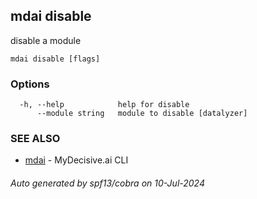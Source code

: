 ## mdai disable

disable a module

```
mdai disable [flags]
```

### Options

```
  -h, --help            help for disable
      --module string   module to disable [datalyzer]
```

### SEE ALSO

* [mdai](mdai.md)	 - MyDecisive.ai CLI

###### Auto generated by spf13/cobra on 10-Jul-2024
